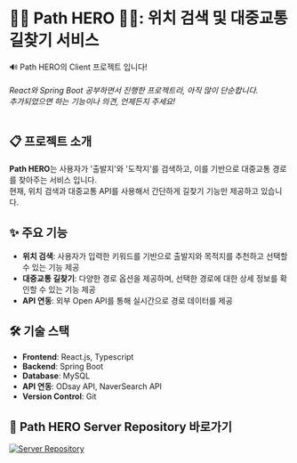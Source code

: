 # 🦸‍♀️ Path HERO 🦸‍♂️: 위치 검색 및 대중교통 길찾기 서비스
🔊 Path HERO의 Client 프로젝트 입니다!<br/><br/>
_React와 Spring Boot 공부하면서 진행한 프로젝트라, 아직 많이 단순합니다._ <br/>
_추가되었으면 하는 기능이나 의견, 언제든지 주세요!_ <br/><br/>

## 📋 프로젝트 소개 
**Path HERO**는 사용자가 '출발지'와 '도착지'를 검색하고, 이를 기반으로 대중교통 경로를 찾아주는 서비스 입니다.<br/>
현재, 위치 검색과 대중교통 API를 사용해서 간단하게 길찾기 기능만 제공하고 있습니다. <br/>

## ✨ 주요 기능 
- **위치 검색**: 사용자가 입력한 키워드를 기반으로 출발지와 목적지를 추천하고 선택할 수 있는 기능 제공
- **대중교통 길찾기**: 다양한 경로 옵션을 제공하며, 선택한 경로에 대한 상세 정보를 확인할 수 있는 기능 제공
- **API 연동**: 외부 Open API를 통해 실시간으로 경로 데이터를 제공<br/>


## 🛠️ 기술 스택 
- **Frontend**: React.js, Typescript
- **Backend**: Spring Boot
- **Database**: MySQL
- **API 연동**: ODsay API, NaverSearch API
- **Version Control**: Git


## 🔗 Path HERO Server Repository 바로가기
[![Server Repository](https://img.shields.io/badge/Server%20Repo-GitHub-blue?style=for-the-badge&logo=github)](https://github.com/hywnj/path-hero-server)
